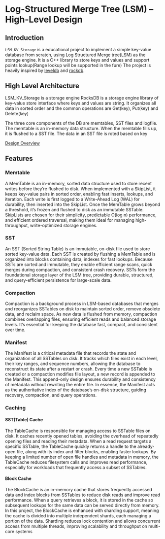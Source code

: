 # Log-Structured Merge Tree (LSM) – High-Level Design

## Introduction
`LSM_KV_Storage` is a educational project to implement a simple key-value database from scratch, using Log Structured Merge tree(LSM) as the storage engine.
It is a C++ library to store keys and values and support points lookup(Range lookup will be supported in the fure)
The project is heavily inspired by [leveldb](https://github.com/google/leveldb) and [rockdb](https://github.com/facebook/rocksdb).

## High Level Architecture
LSM_KV_Storage is a storage engine RocksDB is a storage engine library of key-value store interface where keys and values are string. It organizes all data in sorted order and the common operations are Get(key), Put(key) and Delete(key)

The three core components of the DB are memtables, SST files and logfile. The memtable is an in-memory data structure. When the memtable fills up, it is flushed to a SST file. The data in an SST file is roted based on key

[Design Overview](design.png)

## Features

### Memtable
A MemTable is an in-memory, sorted data structure used to store recent writes before they’re flushed to disk. When implemented with a SkipList, it keeps key-value pairs in sorted order, enabling fast inserts, lookups, and iteration. Each write is first logged to a Write-Ahead Log (WAL) for durability, then inserted into the SkipList. Once the MemTable grows beyond a threshold, it’s frozen and flushed to disk as an immutable SSTable. SkipLists are chosen for their simplicity, predictable O(log n) performance, and efficient ordered traversal, making them ideal for managing high-throughput, write-optimized storage engines.

### SST
An SST (Sorted String Table) is an immutable, on-disk file used to store sorted key-value data. Each SST is created by flushing a MemTable and is organized into blocks containing data, indexes for fast lookups. Because SSTs are sorted and immutable, they enable efficient range scans, quick merges during compaction, and consistent crash recovery. SSTs form the foundational storage layer of the LSM tree, providing durable, structured, and query-efficient persistence for large-scale data.

### Compaction
Compaction is a background process in LSM-based databases that merges and reorganizes SSTables on disk to maintain sorted order, remove obsolete data, and reclaim space. As new data is flushed from memory, compaction combines overlapping files, ensuring efficient reads and balanced storage levels. It’s essential for keeping the database fast, compact, and consistent over time.

### Manifest
The Manifest is a critical metadata file that records the state and organization of all SSTables on disk. It tracks which files exist in each level, their key ranges, and sequence numbers, allowing the database to reconstruct its state after a restart or crash. Every time a new SSTable is created or a compaction modifies file layout, a new record is appended to the Manifest. This append-only design ensures durability and consistency of metadata without rewriting the entire file. In essence, the Manifest acts as the authoritative index of the database’s on-disk structure, guiding recovery, compaction, and query operations.

### Caching

#### SST(Table) Cache
The TableCache is responsible for managing access to SSTable files on disk. It caches recently opened tables, avoiding the overhead of repeatedly opening files and reading their metadata. When a read request targets a specific SSTable, the TableCache quickly returns a handle to the already-open file, along with its index and filter blocks, enabling faster lookups. By keeping a limited number of open file handles and metadata in memory, the TableCache reduces filesystem calls and improves read performance, especially for workloads that frequently access a subset of SSTables.

#### Block Cache
The BlockCache is an in-memory cache that stores frequently accessed data and index blocks from SSTables to reduce disk reads and improve read performance. When a query retrieves a block, it is stored in the cache so subsequent lookups for the same data can be served directly from memory. In this project, the BlockCache is enhanced with sharding support, meaning the cache is divided into multiple independent shards, each managing a portion of the data. Sharding reduces lock contention and allows concurrent access from multiple threads, improving scalability and throughput on multi-core systems